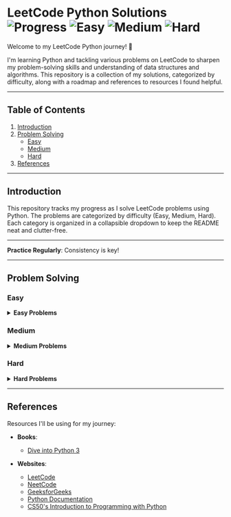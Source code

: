 # LeetCode Python Solutions                        ![Progress](https://img.shields.io/badge/Problems%20Solved-27-brightgreen)    ![Easy](https://img.shields.io/badge/Easy-27-green)    ![Medium](https://img.shields.io/badge/Medium-0-yellow)    ![Hard](https://img.shields.io/badge/Hard-0-red)

Welcome to my LeetCode Python journey! 🚀 

I'm learning Python and tackling various problems on LeetCode to sharpen my problem-solving skills and understanding of data structures and algorithms. This repository is a collection of my solutions, categorized by difficulty, along with a roadmap and references to resources I found helpful.

---

## Table of Contents

1. [Introduction](#introduction)
2. [Problem Solving](#problem-solving)
    - [Easy](#easy)
    - [Medium](#medium)
    - [Hard](#hard)
3. [References](#references)

---

## Introduction

This repository tracks my progress as I solve LeetCode problems using Python. The problems are categorized by difficulty (Easy, Medium, Hard). Each category is organized in a collapsible dropdown to keep the README neat and clutter-free.

---

**Practice Regularly**: Consistency is key!  

---

## Problem Solving

<h3 id="easy">Easy</h3>
<details>
<summary><strong>Easy Problems</strong></summary>

| Sl. No | LC No | Problem | Type | LC Link | NC Link | NC List | YouTube | My Solution |
|--------|-------|---------|------|---------|---------|---------|---------|-------------|
| 1 | 1 | Two Sum | Array / HashMap | [LeetCode](https://leetcode.com/problems/two-sum/) | [NeetCode](https://neetcode.io/problems/two-sum) | NC 75 | [YT](https://youtu.be/KLlXCFG5TnA) | [GitHub](./lc_easy/lc_1_two_sum.py) |
| 2 | 20 | Valid Parentheses | Stack / String | [LeetCode](https://leetcode.com/problems/valid-parentheses/) | [NeetCode](https://neetcode.io/problems/valid-parentheses) | NC 75 | [YT](https://youtu.be/WTzjTskDFMg) | [GitHub](./lc_easy/lc_20_valid_parantheses.py) |
| 3 | 21 | Merge Two Sorted Lists | Linked List | [LeetCode](https://leetcode.com/problems/merge-two-sorted-lists/) | [NeetCode](https://neetcode.io/problems/merge-two-sorted-lists) | NC 75 | [YT](https://youtu.be/XIdigk956u0) | [GitHub](./lc_easy/lc_21_merger_two_sorted_list.py) |
| 4 | 26 | Remove Duplicates from Sorted Array | Array / Two Pointers | [LeetCode](https://leetcode.com/problems/remove-duplicates-from-sorted-array/) | [NeetCode](https://neetcode.io/problems/remove-duplicates-from-sorted-array) | NC 75 | [YT](https://youtu.be/DEJAZBq0FDA) | [GitHub](./lc_easy/lc_26_reomve_duplicates_from_sorted_array.py) |
| 5 | 27 | Remove Element | Array / Two Pointers | [LeetCode](https://leetcode.com/problems/remove-element/) | [NeetCode](https://neetcode.io/problems/remove-element) | NC 75 | [YT](https://youtu.be/Pcd1ii9P9ZI) | [GitHub](./lc_easy/lc_27_remove_element.py) |
| 6 | 53 | Maximum Subarray | Array / Kadane’s Algo | [LeetCode](https://leetcode.com/problems/maximum-subarray/) | [NeetCode](https://neetcode.io/problems/maximum-subarray) | NC 75 | [YT](https://youtu.be/5WZl3MMT0Eg) | [GitHub](./lc_easy/lc_53_maximum_subarray.py) |
| 7 | 58 | Length of Last Word | String | [LeetCode](https://leetcode.com/problems/length-of-last-word/) | - | Other | [YT](https://youtu.be/9-YihrClboU) | [GitHub](./lc_easy/lc_58_length_of_last_word.py) |
| 8 | 70 | Climbing Stairs | Dynamic Programming | [LeetCode](https://leetcode.com/problems/climbing-stairs/) | [NeetCode](https://neetcode.io/problems/climbing-stairs) | NC 75 | [YT](https://youtu.be/Y0lT9Fck7qI) | [GitHub](./lc_easy/lc_70_climbing_stairs_dp.py) |
| 9 | 88 | Merge Sorted Array | Array / Two Pointers | [LeetCode](https://leetcode.com/problems/merge-sorted-array/) | [NeetCode](https://neetcode.io/problems/merge-sorted-array) | NC 75 | [YT](https://youtu.be/C4oBXLr3zos) | [GitHub](./lc_easy/lc_88_mergered_sorted_array.py) |
| 10 | 121 | Best Time to Buy and Sell Stock | Array / DP | [LeetCode](https://leetcode.com/problems/best-time-to-buy-and-sell-stock/) | [NeetCode](https://neetcode.io/problems/best-time-to-buy-and-sell-stock) | NC 75 | [YT](https://youtu.be/1pkOgXD63yU) | [GitHub](./lc_easy/lc_121_best_time_to_buy_and_sell_stock.py) |
| 11 | 125 | Valid Palindrome | String / Two Pointers | [LeetCode](https://leetcode.com/problems/valid-palindrome/) | [NeetCode](https://neetcode.io/problems/valid-palindrome) | NC 75 | [YT](https://youtu.be/jJXJ16kPFWg) | [GitHub](./lc_easy/lc_125_valid_palindrome.py) |
| 12 | 1299 | Replace Elements with Greatest on Right | Array | [LeetCode](https://leetcode.com/problems/replace-elements-with-greatest-element-on-right-side/) | - | Other | [YT](https://youtu.be/Zg-SwWxf-r0) | [GitHub](./lc_easy/lc_1299_replace_elements_with_greatest_element_on_right_side.py) |
| 13 | 160 | Intersection of Two Linked Lists | Linked List | [LeetCode](https://leetcode.com/problems/intersection-of-two-linked-lists/) | [NeetCode](https://neetcode.io/problems/intersection-of-two-linked-lists) | NC 150 | [YT](https://youtu.be/D0X0BONOQhI) | [GitHub](./lc_easy/lc_160_intersection_of_two_linked_lists.py) |
| 14 | 167 | Two Sum II (Sorted) | Array / Two Pointers | [LeetCode](https://leetcode.com/problems/two-sum-ii-input-array-is-sorted/) | [NeetCode](https://neetcode.io/problems/two-sum-ii-input-array-is-sorted) | NC 150 | [YT](https://youtu.be/cQ1Oz4ckceM) | [GitHub](./lc_easy/lc_167_two_sum_II.py) |
| 15 | 169 | Majority Element | Array / HashMap | [LeetCode](https://leetcode.com/problems/majority-element/) | [NeetCode](https://neetcode.io/problems/majority-element) | NC 75 | [YT](https://youtu.be/7pnhv842keE) | [GitHub](./lc_easy/lc_169_majority_element.py) |
| 16 | 198 | House Robber | Dynamic Programming | [LeetCode](https://leetcode.com/problems/house-robber/) | [NeetCode](https://neetcode.io/problems/house-robber) | NC 75 | [YT](https://youtu.be/73r3KWiEvyk) | [GitHub](./lc_easy/lc_198_house_robber.py) |
| 17 | 203 | Remove Linked List Elements | Linked List | [LeetCode](https://leetcode.com/problems/remove-linked-list-elements/) | - | Other | [YT](https://youtu.be/UzKLlLqL2D0) | [GitHub](./lc_easy/lc_203_remove_linked_list_elements.py) |
| 18 | 217 | Contains Duplicate | Array / HashSet | [LeetCode](https://leetcode.com/problems/contains-duplicate/) | [NeetCode](https://neetcode.io/problems/contains-duplicate) | NC 75 | [YT](https://youtu.be/3OamzN90kPg) | [GitHub](./lc_easy/lc_217_contains_duplicate.py) |
| 19 | 242 | Valid Anagram | String / HashMap | [LeetCode](https://leetcode.com/problems/valid-anagram/) | [NeetCode](https://neetcode.io/problems/valid-anagram) | NC 75 | [YT](https://youtu.be/9UtInBqnCgA) | [GitHub](./lc_easy/lc_242_valid_anagram.py) |
| 20 | 290 | Word Pattern | HashMap / String | [LeetCode](https://leetcode.com/problems/word-pattern/) | - | Other | [YT](https://youtu.be/Wibk0IfjfaI) | [GitHub](./lc_easy/lc_290_word_pattern.py) |
| 21 | 344 | Reverse String | String / Two Pointers | [LeetCode](https://leetcode.com/problems/reverse-string/) | - | Other | [YT](https://youtu.be/WK0huQvYNEA) | [GitHub](./lc_easy/lc_344_reverse_string.py) |
| 22 | 350 | Intersection of Two Arrays II | Array / HashMap | [LeetCode](https://leetcode.com/problems/intersection-of-two-arrays-ii/) | - | Other | [YT](https://youtu.be/D3I_Oa0rW9M) | [GitHub](./lc_easy/lc_350_intersection_of_two_arrays_II.py) |
| 23 | 367 | Valid Perfect Square | Math / Binary Search | [LeetCode](https://leetcode.com/problems/valid-perfect-square/) | - | Other | [YT](https://youtu.be/zdMhGxRWutQ) | [GitHub](./lc_easy/lc_367_valid_perfect_square.py) |
| 24 | 374 | Guess Number Higher or Lower | Binary Search | [LeetCode](https://leetcode.com/problems/guess-number-higher-or-lower/) | - | Other | [YT](https://youtu.be/xW4QsTtaCa4) | [GitHub](./lc_easy/lc_374_guess_number_higher_or_lower.py) |
| 25 | 389 | Find the Difference | String / Hash | [LeetCode](https://leetcode.com/problems/find-the-difference/) | - | Other | [YT](https://youtu.be/BBZ2VNJ0QkU) | [GitHub](./lc_easy/lc_389_find_the_difference.py) |
| 26 | 412 | Fizz Buzz | Math / Simulation | [LeetCode](https://leetcode.com/problems/fizz-buzz/) | - | Other | [YT](https://youtu.be/QdVrY3stDD4) | [GitHub](./lc_easy/lc_412_fizz_buzz.py) |
| 27 | 977 | Squares of a Sorted Array | Array / Two Pointers | [LeetCode](https://leetcode.com/problems/squares-of-a-sorted-array/) | [NeetCode](https://neetcode.io/problems/squares-of-a-sorted-array) | NC 75 | [YT](https://youtu.be/6Ybt1f9UgJM) | [GitHub](./lc_easy/lc_977_square_of_a_sorted_array.py) |

</details>


<h3 id="medium">Medium</h3>
<details>
<summary><strong>Medium Problems</strong></summary>

*Coming soon...*

</details>

<h3 id="hard">Hard</h3>
<details>
<summary><strong>Hard Problems</strong></summary>

*Coming soon...*

</details>

---

## References

Resources I'll be using for my journey:

- **Books**:
  - [Dive into Python 3](https://github.com/meenakshi-sethi/Leetcode_Python/blob/7154c28c27b8e6061ba4f1001e3a6f0de9fc5d09/Dive%20into%20Python%203.pdf)

- **Websites**:
  - [LeetCode](https://leetcode.com/)  
  - [NeetCode](https://neetcode.io/)  
  - [GeeksforGeeks](https://www.geeksforgeeks.org/)  
  - [Python Documentation](https://docs.python.org/3/)  
  - [CS50's Introduction to Programming with Python](https://www.edx.org/learn/python/harvard-university-cs50-s-introduction-to-programming-with-python)

